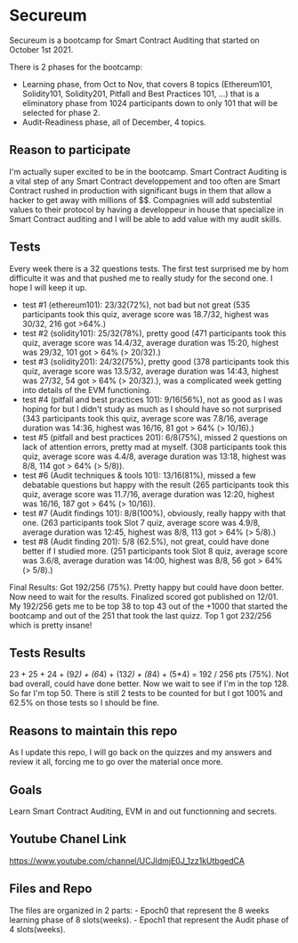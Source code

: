 # Secureum

Secureum is a bootcamp for Smart Contract Auditing that started on October 1st 2021.

There is 2 phases for the bootcamp:
- Learning phase, from Oct to Nov, that covers 8 topics (Ethereum101, Solidity101, Solidity201, Pitfall and Best Practices 101, ...) that is a eliminatory phase from 1024 participants down to only 101 that will be selected for phase 2.
- Audit-Readiness phase, all of December, 4 topics.

## Reason to participate
I'm actually super excited to be in the bootcamp. Smart Contract Auditing is a vital step of any Smart Contract developpement and too often are Smart Contract rushed in production with significant bugs in them that allow a hacker to get away with millions of $$. Compagnies will add substential values to their protocol by having a developpeur in house that specialize in Smart Contract auditing and I will be able to add value with my audit skills.

## Tests
Every week there is a 32 questions tests. The first test surprised me by hom difficulte it was and that pushed me to really study for the second one. I hope I will keep it up.
- test #1 (ethereum101): 23/32(72%), not bad but not great (535 participants took this quiz, average score was 18.7/32, highest was 30/32, 216 got >64%.)
- test #2 (solidity101): 25/32(78%), pretty good (471 participants took this quiz, average score was 14.4/32, average duration was 15:20, highest was 29/32, 101 got > 64% (> 20/32).)
- test #3 (solidity201): 24/32(75%), pretty good (378 participants took this quiz, average score was 13.5/32, average duration was 14:43, highest was 27/32, 54 got > 64% (> 20/32).), was a complicated week getting into details of the EVM functioning.
- test #4 (pitfall and best practices 101): 9/16(56%), not as good as I was hoping for but I didn't study as much as I should have so not surprised (343 participants took this quiz, average score was 7.8/16, average duration was 14:36, highest was 16/16, 81 got > 64% (> 10/16).)
- test #5 (pitfall and best practices 201): 6/8(75%), missed 2 questions on lack of attention errors, pretty mad at myself. (308 participants took this quiz, average score was 4.4/8, average duration was 13:18, highest was 8/8, 114 got > 64% (> 5/8)).
- test #6 (Audit techniques & tools 101): 13/16(81%), missed a few debatable questions but happy with the result (265 participants took this quiz, average score was 11.7/16, average duration was 12:20, highest was 16/16, 187 got > 64% (> 10/16)).
- test #7 (Audit findings 101): 8/8(100%), obviously, really happy with that one. (263 participants took Slot 7 quiz, average score was 4.9/8, average duration was 12:45, highest was 8/8, 113 got > 64% (> 5/8).)
- test #8 (Audit finding 201): 5/8 (62.5%), not great, could have done better if I studied more. (251 participants took Slot 8 quiz, average score was 3.6/8, average duration was 14:00, highest was 8/8, 56 got > 64% (> 5/8).)

Final Results: Got 192/256 (75%). Pretty happy but could have doon better. Now need to wait for the results.
Finalized scored got published on 12/01. My 192/256 gets me to be top 38 to top 43 out of the +1000 that started the bootcamp and out of the 251 that took the last quizz.
Top 1 got 232/256 which is pretty insane!


## Tests Results
23 + 25 + 24 + (9*2) + (6*4) + (13*2) + (8*4) + (5*4) = 192 / 256 pts (75%). Not bad overall, could have done better.
Now we wait to see if I'm in the top 128. So far I'm top 50. There is still 2 tests to be counted for but I got 100% and 62.5% on those tests so I should be fine.

## Reasons to maintain this repo
As I update this repo, I will go back on the quizzes and my answers and review it all, forcing me to go over the material once more.

## Goals
Learn Smart Contract Auditing, EVM in and out functionning and secrets.

## Youtube Chanel Link
https://www.youtube.com/channel/UCJIdmjE0J_1zz1kUtbgedCA

## Files and Repo
The files are organized in 2 parts:
    - Epoch0 that represent the 8 weeks learning phase of 8 slots(weeks).
    - Epoch1 that represent the Audit phase of 4 slots(weeks).